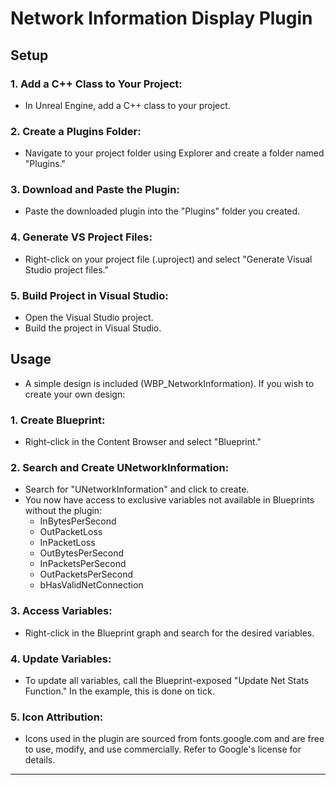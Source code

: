 # Network Information Display Plugin

## Setup

### 1. Add a C++ Class to Your Project:
   - In Unreal Engine, add a C++ class to your project.

### 2. Create a Plugins Folder:
   - Navigate to your project folder using Explorer and create a folder named "Plugins."

### 3. Download and Paste the Plugin:
   - Paste the downloaded plugin into the "Plugins" folder you created.

### 4. Generate VS Project Files:
   - Right-click on your project file (.uproject) and select "Generate Visual Studio project files."

### 5. Build Project in Visual Studio:
   - Open the Visual Studio project.
   - Build the project in Visual Studio.

## Usage

- A simple design is included (WBP_NetworkInformation). If you wish to create your own design:

### 1. Create Blueprint:
   - Right-click in the Content Browser and select "Blueprint."

### 2. Search and Create UNetworkInformation:
   - Search for "UNetworkInformation" and click to create.
   - You now have access to exclusive variables not available in Blueprints without the plugin:
     - InBytesPerSecond
     - OutPacketLoss
     - InPacketLoss
     - OutBytesPerSecond
     - InPacketsPerSecond
     - OutPacketsPerSecond
     - bHasValidNetConnection

### 3. Access Variables:
   - Right-click in the Blueprint graph and search for the desired variables.

### 4. Update Variables:
   - To update all variables, call the Blueprint-exposed "Update Net Stats Function." In the example, this is done on tick.

### 5. Icon Attribution:
   - Icons used in the plugin are sourced from fonts.google.com and are free to use, modify, and use commercially. Refer to Google's license for details.

---
